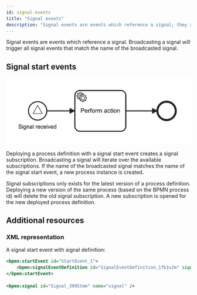 ```yaml
---
id: signal-events
title: "Signal events"
description: "Signal events are events which reference a signal; they are used to wait until a matching signal is received."
---
```


Signal events are events which reference a signal. Broadcasting a signal will trigger all signal events that match the
name of the broadcasted signal.

## Signal start events

![Process with a top-level signal start event](assets/signal-start-event.png)

Deploying a process definition with a signal start event creates a signal subscription. Broadcasting a signal
will iterate over the available subscriptions. If the name of the broadcasted signal matches the name of the signal
start event, a new process instance is created.

Signal subscriptions only exists for the latest version of a process definition. Deploying a new version of the same
process (based on the BPMN process id) will delete the old signal subscription. A new subscription is opened for the
new deployed process definition.

## Additional resources

### XML representation

A signal start event with signal definition:

```xml
<bpmn:startEvent id="StartEvent_1">
    <bpmn:signalEventDefinition id="SignalEventDefinition_1fk1v2m" signalRef="Signal_3995tmm" />
</bpmn:startEvent>

<bpmn:signal id="Signal_3995tmm" name="signal" />
```
